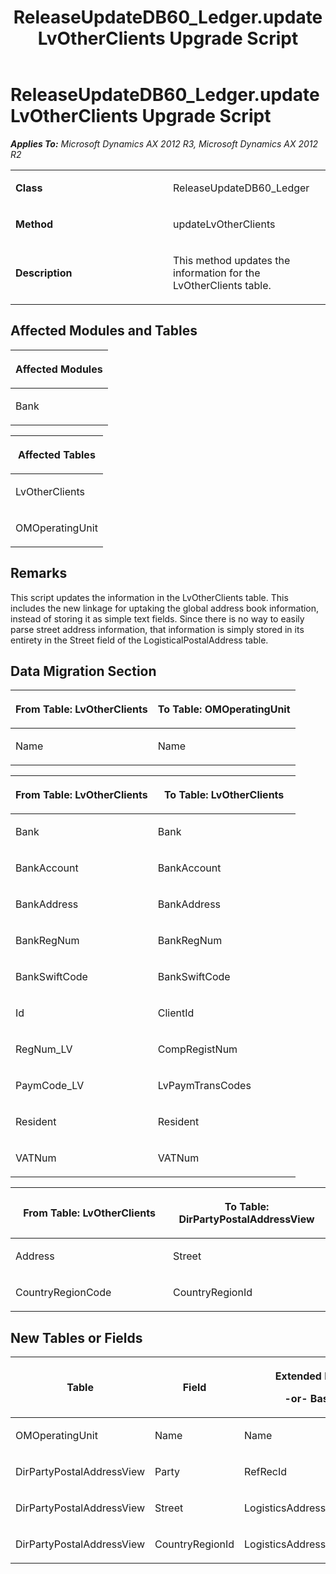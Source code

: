 ﻿---
title: ReleaseUpdateDB60_Ledger.updateLvOtherClients Upgrade Script
TOCTitle: ReleaseUpdateDB60_Ledger.updateLvOtherClients Upgrade Script
ms:assetid: 1c6a8a23-169c-3635-189a-e121f6f668a2
ms:mtpsurl: https://msdn.microsoft.com/en-us/library/JJ718707(v=AX.60)
ms:contentKeyID: 49706989
ms.date: 05/18/2015
mtps_version: v=AX.60
---

# ReleaseUpdateDB60\_Ledger.updateLvOtherClients Upgrade Script 


_**Applies To:** Microsoft Dynamics AX 2012 R3, Microsoft Dynamics AX 2012 R2_

<table>
<colgroup>
<col style="width: 50%" />
<col style="width: 50%" />
</colgroup>
<tbody>
<tr class="odd">
<td><p><strong>Class</strong></p></td>
<td><p>ReleaseUpdateDB60_Ledger</p></td>
</tr>
<tr class="even">
<td><p><strong>Method</strong></p></td>
<td><p>updateLvOtherClients</p></td>
</tr>
<tr class="odd">
<td><p><strong>Description</strong></p></td>
<td><p>This method updates the information for the LvOtherClients table.</p></td>
</tr>
</tbody>
</table>


## Affected Modules and Tables

<table>
<colgroup>
<col style="width: 100%" />
</colgroup>
<thead>
<tr class="header">
<th><p>Affected Modules</p></th>
</tr>
</thead>
<tbody>
<tr class="odd">
<td><p>Bank</p></td>
</tr>
</tbody>
</table>


<table>
<colgroup>
<col style="width: 100%" />
</colgroup>
<thead>
<tr class="header">
<th><p>Affected Tables</p></th>
</tr>
</thead>
<tbody>
<tr class="odd">
<td><p>LvOtherClients</p></td>
</tr>
<tr class="even">
<td><p>OMOperatingUnit</p></td>
</tr>
</tbody>
</table>


## Remarks

This script updates the information in the LvOtherClients table. This includes the new linkage for uptaking the global address book information, instead of storing it as simple text fields. Since there is no way to easily parse street address information, that information is simply stored in its entirety in the Street field of the LogisticalPostalAddress table.

## Data Migration Section

<table>
<colgroup>
<col style="width: 50%" />
<col style="width: 50%" />
</colgroup>
<thead>
<tr class="header">
<th><p>From Table: LvOtherClients</p></th>
<th><p>To Table: OMOperatingUnit</p></th>
</tr>
</thead>
<tbody>
<tr class="odd">
<td><p>Name</p></td>
<td><p>Name</p></td>
</tr>
</tbody>
</table>


<table>
<colgroup>
<col style="width: 50%" />
<col style="width: 50%" />
</colgroup>
<thead>
<tr class="header">
<th><p>From Table: LvOtherClients</p></th>
<th><p>To Table: LvOtherClients</p></th>
</tr>
</thead>
<tbody>
<tr class="odd">
<td><p>Bank</p></td>
<td><p>Bank</p></td>
</tr>
<tr class="even">
<td><p>BankAccount</p></td>
<td><p>BankAccount</p></td>
</tr>
<tr class="odd">
<td><p>BankAddress</p></td>
<td><p>BankAddress</p></td>
</tr>
<tr class="even">
<td><p>BankRegNum</p></td>
<td><p>BankRegNum</p></td>
</tr>
<tr class="odd">
<td><p>BankSwiftCode</p></td>
<td><p>BankSwiftCode</p></td>
</tr>
<tr class="even">
<td><p>Id</p></td>
<td><p>ClientId</p></td>
</tr>
<tr class="odd">
<td><p>RegNum_LV</p></td>
<td><p>CompRegistNum</p></td>
</tr>
<tr class="even">
<td><p>PaymCode_LV</p></td>
<td><p>LvPaymTransCodes</p></td>
</tr>
<tr class="odd">
<td><p>Resident</p></td>
<td><p>Resident</p></td>
</tr>
<tr class="even">
<td><p>VATNum</p></td>
<td><p>VATNum</p></td>
</tr>
</tbody>
</table>


<table>
<colgroup>
<col style="width: 50%" />
<col style="width: 50%" />
</colgroup>
<thead>
<tr class="header">
<th><p>From Table: LvOtherClients</p></th>
<th><p>To Table: DirPartyPostalAddressView</p></th>
</tr>
</thead>
<tbody>
<tr class="odd">
<td><p>Address</p></td>
<td><p>Street</p></td>
</tr>
<tr class="even">
<td><p>CountryRegionCode</p></td>
<td><p>CountryRegionId</p></td>
</tr>
</tbody>
</table>


## New Tables or Fields

<table>
<colgroup>
<col style="width: 33%" />
<col style="width: 33%" />
<col style="width: 33%" />
</colgroup>
<thead>
<tr class="header">
<th><p>Table</p></th>
<th><p>Field</p></th>
<th><p>Extended Data Type</p>
<p>-or- Base Enum</p></th>
</tr>
</thead>
<tbody>
<tr class="odd">
<td><p>OMOperatingUnit</p></td>
<td><p>Name</p></td>
<td><p>Name</p></td>
</tr>
<tr class="even">
<td><p>DirPartyPostalAddressView</p></td>
<td><p>Party</p></td>
<td><p>RefRecId</p></td>
</tr>
<tr class="odd">
<td><p>DirPartyPostalAddressView</p></td>
<td><p>Street</p></td>
<td><p>LogisticsAddressStreet</p></td>
</tr>
<tr class="even">
<td><p>DirPartyPostalAddressView</p></td>
<td><p>CountryRegionId</p></td>
<td><p>LogisticsAddressCountryRegionId</p></td>
</tr>
</tbody>
</table>

  


